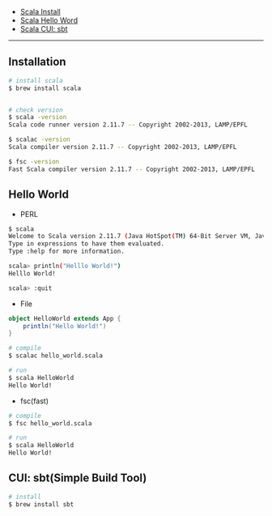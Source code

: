 * [Scala Install](#install)
* [Scala Hello Word](#hello_world)
* [Scala CUI: sbt](#sbt)


---
<a name="install"></a>

## Installation

```sh
# install scala
$ brew install scala


# check version
$ scala -version
Scala code runner version 2.11.7 -- Copyright 2002-2013, LAMP/EPFL

$ scalac -version
Scala compiler version 2.11.7 -- Copyright 2002-2013, LAMP/EPFL

$ fsc -version
Fast Scala compiler version 2.11.7 -- Copyright 2002-2013, LAMP/EPFL
```


<a name="hello_world"></a>
## Hello World

* PERL
```sh
$ scala
Welcome to Scala version 2.11.7 (Java HotSpot(TM) 64-Bit Server VM, Java 1.8.0_65).
Type in expressions to have them evaluated.
Type :help for more information.

scala> println("Helllo World!")
Helllo World!

scala> :quit
```

* File
```scala
object HelloWorld extends App {
    println("Hello World!")
}
```

```sh
# compile
$ scalac hello_world.scala

# run
$ scala HelloWorld
Hello World!
```

* fsc(fast)
```sh
# compile
$ fsc hello_world.scala

# run
$ scala HelloWorld
Hello World!
```


<a name="sbt"></a>
## CUI: sbt(Simple Build Tool)

```sh
# install
$ brew install sbt

```


